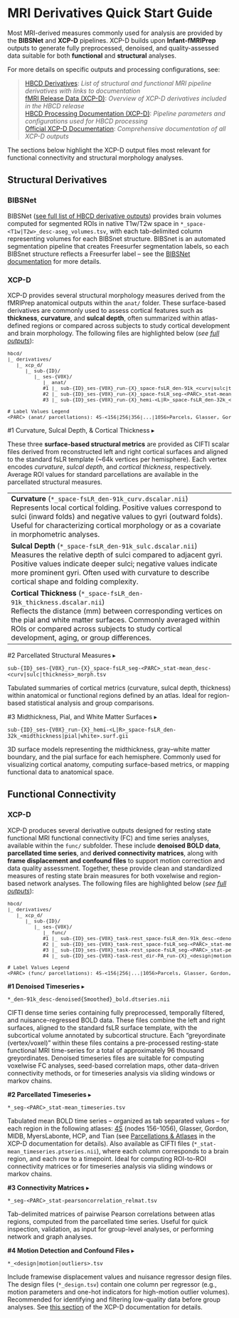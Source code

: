 # MRI Derivatives Quick Start Guide

Most MRI-derived measures commonly used for analysis are provided by the **BIBSNet** and **XCP-D** pipelines. XCP-D builds upon **Infant-fMRIPrep** outputs to generate fully preprocessed, denoised, and quality-assessed data suitable for both **functional** and **structural** analyses.

For more details on specific outputs and processing configurations, see:

> <a href="../../../datacuration/file-based-data/#derivatives" target="_blank"><i style="font-size: 0.9em;" class="fa-solid fa-up-right-from-square"></i> HBCD Derivatives</a>: *List of structural and functional MRI pipeline derivatives with links to documentation*<br>
<a href="../../mri/fmri/#xcpd" target="_blank"><i style="font-size: 0.9em;" class="fa-solid fa-up-right-from-square"></i> fMRI Release Data (XCP-D)</a>: *Overview of XCP-D derivatives included in the HBCD release*<br>
<a href="https://hbcd-cbrain-processing.readthedocs.io/latest/tools/xcp_d.html"><i style="font-size: 0.9em;" class="fa-solid fa-up-right-from-square"></i> HBCD Processing Documentation (XCP-D)</a>: *Pipeline parameters and configurations used for HBCD processing*<br>
<a href="https://xcp-d.readthedocs.io/en/latest/outputs.html#outputs-of-xcp-d"><i style="font-size: 0.9em;" class="fa-solid fa-up-right-from-square"></i> Official XCP-D Documentation</a>: *Comprehensive documentation of all XCP-D outputs*

The sections below highlight the XCP-D output files most relevant for functional connectivity and structural morphology analyses.

## Structural Derivatives 

### BIBSNet

BIBSNet ([see full list of HBCD derivative outputs](../mri/smri.md#bibsnet)) provides brain volumes computed for segmented ROIs in native T1w/T2w space in `*_space-<T1w|T2w>_desc-aseg_volumes.tsv`, with each tab-delimited column representing volumes for each BIBSnet structure. BIBSnet is an automated segmentation pipeline that creates Freesurfer segmentation labels, so each BIBSnet structure reflects a Freesurfer label – see the [BIBSNet documentation](https://bibsnet.readthedocs.io/en/latest/) for more details.

### XCP-D 

XCP-D provides several structural morphology measures derived from the fMRIPrep anatomical outputs within the `anat/` folder. These surface-based derivatives are commonly used to assess cortical features such as **thickness**, **curvature**, and **sulcal depth**, often summarized within atlas-defined regions or compared across subjects to study cortical development and brain morphology. The following files are highlighted below (<i>see <a href="../../mri/fmri/#xcpd" target="_blank">full outputs</a></i>):

<pre style="font-size: 11px;" class="folder-tree">
hbcd/
|_ derivatives/ 
   |_ xcp_d/
      |_ sub-<span class="label">{ID}</span>/
         |_ ses-<span class="label">{V0X}</span>/
            |_ anat/
            <span class="hashtag">#1</span> |_ sub-<span class="label">{ID}</span>_ses-<span class="label">{V0X}</span>_run-<span class="label">{X}</span>_space-fsLR_den-91k_<span class="placeholder">&lt;curv|sulc|thickness&gt;</span>.dscalar.nii
            <span class="hashtag">#2</span> |_ sub-<span class="label">{ID}</span>_ses-<span class="label">{V0X}</span>_run-<span class="label">{X}</span>_space-fsLR_seg-<span class="placeholder">&lt;PARC&gt;</span>_stat-mean_desc-<span class="placeholder">&lt;curv|sulc|thickness&gt;</span>_morph.tsv
            <span class="hashtag">#3</span> |_ sub-<span class="label">{ID}</span>_ses-<span class="label">{V0X}</span>_run-<span class="label">{X}</span>_hemi-<span class="placeholder">&lt;L|R&gt;</span>_space-fsLR_den-32k_<span class="placeholder">&lt;midthickness|pial|white&gt;</span>.surf.gii

<span class="hashtag"># Label Values Legend</span>
<span class="placeholder">&lt;PARC&gt; (anat/ parcellations)</span>: 4S-&lt;156|256|356|...|1056&gt;Parcels, Glasser, Gordon, MIDB, MyersLabonte
</pre>
<p></p>

<div id="s1" class="table-compact-banner" onclick="toggleCollapse(this)">
  <span class="emoji"><i class="fa-solid fa-folder-open"></i></span>
  <span class="text-with-link">
    <span class="text">#1 Curvature, Sulcal Depth, & Cortical Thickness</span>
    <a class="anchor-link" href="#s1" title="Copy link">
      <i class="fa-solid fa-link"></i>
    </a>
  </span>
  <span class="arrow">▸</span>
</div>
<div class="table-collapsible-content" style="margin-bottom: 3px;">
  <p>
    These three <strong>surface-based structural metrics</strong> are provided as CIFTI scalar files derived from reconstructed left and right cortical surfaces and aligned to the standard fsLR template (~64k vertices per hemisphere). 
    Each vertex encodes <i>curvature</i>, <i>sulcal depth</i>, and <i>cortical thickness</i>, respectively. 
    Average ROI values for standard parcellations are available in the parcellated structural measures.
  </p>
  <table class="table-no-vertical-lines" style="width: 100%; border-collapse: collapse; table-layout: fixed;">
    <tbody>
      <tr>
        <td style="word-wrap: break-word; white-space: normal;">
          <strong>Curvature</strong> (<code>*_space-fsLR_den-91k_curv.dscalar.nii</code>)<br>
          Represents local cortical folding. Positive values correspond to sulci (inward folds) and negative values to gyri (outward folds). Useful for characterizing cortical morphology or as a covariate in morphometric analyses.
        </td>
      </tr> 
      <tr>
        <td style="word-wrap: break-word; white-space: normal;">
          <strong>Sulcal Depth</strong> (<code>*_space-fsLR_den-91k_sulc.dscalar.nii</code>)<br>
          Measures the relative depth of sulci compared to adjacent gyri. Positive values indicate deeper sulci; negative values indicate more prominent gyri. Often used with curvature to describe cortical shape and folding complexity.
        </td>
      </tr> 
      <tr>
        <td style="word-wrap: break-word; white-space: normal;">
          <strong>Cortical Thickness</strong> (<code>*_space-fsLR_den-91k_thickness.dscalar.nii</code>)<br>
          Reflects the distance (mm) between corresponding vertices on the pial and white matter surfaces. Commonly averaged within ROIs or compared across subjects to study cortical development, aging, or group differences.          
        </td>
      </tr>  
    </tbody>
  </table>
</div>

<div id="s2" class="table-compact-banner" onclick="toggleCollapse(this)">
  <span class="emoji"><i class="fa-solid fa-folder-open"></i></span>
  <span class="text-with-link">
  <span class="text">#2 Parcellated Structural Measures</span>
  <a class="anchor-link" href="#s2" title="Copy link">
  <i class="fa-solid fa-link"></i>
  </a>
  </span>
  <span class="arrow">▸</span>
</div>
<div class="table-collapsible-content" style="margin-bottom: 3px;">
<p><code>sub-{ID}_ses-{V0X}_run-{X}_space-fsLR_seg-&lt;PARC&gt;_stat-mean_desc-&lt;curv|sulc|thickness&gt;_morph.tsv</code></p>
<p>Tabulated summaries of cortical metrics (curvature, sulcal depth, thickness) within anatomical or functional regions defined by an atlas. Ideal for region-based statistical analysis and group comparisons.</p>
</div>

<div id="s3" class="table-compact-banner" onclick="toggleCollapse(this)">
  <span class="emoji"><i class="fa-solid fa-folder-open"></i></span>
  <span class="text-with-link">
  <span class="text">#3 Midthickness, Pial, and White Matter Surfaces</span>
  <a class="anchor-link" href="#s3" title="Copy link">
  <i class="fa-solid fa-link"></i>
  </a>
  </span>
  <span class="arrow">▸</span>
</div>
<div class="table-collapsible-content" style="margin-bottom: 3px;">
<p><code>sub-{ID}_ses-{V0X}_run-{X}_hemi-&lt;L|R&gt;_space-fsLR_den-32k_&lt;midthickness|pial|white&gt;.surf.gii</code><p>
<p>3D surface models representing the midthickness, gray–white matter boundary, and the pial surface for each hemisphere. Commonly used for visualizing cortical anatomy, computing surface-based metrics, or mapping functional data to anatomical space.</p>
</div>

## Functional Connectivity

### XCP-D

XCP-D produces several derivative outputs designed for resting state functional MRI functional connectivity (FC) and time series analyses, available within the `func/` subfolder. These include **denoised BOLD data**, **parcellated time series**, and **derived connectivity matrices**, along with **frame displacement and confound files** to support motion correction and data quality assessment. Together, these provide clean and standardized measures of resting state brain measures for both voxelwise and region-based network analyses. The following files are highlighted below (<i>see <a href="../../mri/fmri/#xcpd" target="_blank">full outputs</a></i>):

<pre style="font-size: 11px;" class="folder-tree">
hbcd/
|_ derivatives/ 
   |_ xcp_d/
      |_ sub-<span class="label">{ID}</span>/
         |_ ses-<span class="label">{V0X}</span>/
            |_ func/
            <span class="hashtag">#1</span> |_ sub-<span class="label">{ID}</span>_ses-<span class="label">{V0X}</span>_task-rest_space-fsLR_den-91k_desc-<span class="placeholder">&lt;denoised|denoisedSmoothed&gt;</span>_bold.dtseries.nii  
            <span class="hashtag">#2</span> |_ sub-<span class="label">{ID}</span>_ses-<span class="label">{V0X}</span>_task-rest_space-fsLR_seg-<span class="placeholder">&lt;PARC&gt;</span>_stat-mean_timeseries.tsv
            <span class="hashtag">#3</span> |_ sub-<span class="label">{ID}</span>_ses-<span class="label">{V0X}</span>_task-rest_space-fsLR_seg-<span class="placeholder">&lt;PARC&gt;</span>_stat-pearsoncorrelation_relmat.tsv
            <span class="hashtag">#4</span> |_ sub-<span class="label">{ID}</span>_ses-<span class="label">{V0X}</span>-task-rest_dir-PA_run-<span class="label">{X}</span>_<span class="placeholder">&lt;design|motion|outliers&gt;</span>.tsv

<span class="hashtag"># Label Values Legend</span>
<span class="placeholder">&lt;PARC&gt; (func/ parcellations)</span>: 4S-&lt;156|256|...|1056&gt;Parcels, Glasser, Gordon, MIDB, MyersLabonte, HCP, Tian
</pre>
<p></p>

<div id="f1" class="table-compact-banner" onclick="toggleCollapse(this)">
  <span class="emoji"><i class="fa-solid fa-folder-open"></i></span>
  <span class="text-with-link">
  <span class="text"><strong>#1 Denoised Timeseries</strong></span>
  <a class="anchor-link" href="#f1" title="Copy link">
  <i class="fa-solid fa-link"></i>
  </a>
  </span>
  <span class="arrow">▸</span>
</div>
<div class="table-collapsible-content" style="margin-bottom: 3px;">
<p><code>*_den-91k_desc-denoised{Smoothed}_bold.dtseries.nii</code></p>
<p>CIFTI dense time series containing fully preprocessed, temporally filtered, and nuisance-regressed BOLD data. These files combine the left and right surfaces, aligned to the standard fsLR surface template, with the subcortical volume annotated by subcortical structure. Each “greyordinate (vertex/voxel)” within these files contains a pre-processed resting-state functional MRI time-series for a total of approximately 96 thousand greyordinates. Denoised timeseries files are suitable for computing voxelwise FC analyses, seed-based correlation maps, other data-driven connectivity methods, or for timeseries analysis via sliding windows or markov chains.</p>
</div>

<div id="f2" class="table-compact-banner" onclick="toggleCollapse(this)">
  <span class="emoji"><i class="fa-solid fa-folder-open"></i></span>
  <span class="text-with-link">
  <span class="text"><strong>#2 Parcellated Timeseries</strong></span>
  <a class="anchor-link" href="#f2" title="Copy link">
  <i class="fa-solid fa-link"></i>
  </a>
  </span>
  <span class="arrow">▸</span>
</div>
<div class="table-collapsible-content" style="margin-bottom: 3px;">
<p><code>*_seg-&lt;PARC&gt;_stat-mean_timeseries.tsv</code></p>
<p>Tabulated mean BOLD time series – organized as tab separated values – for each region in the following atlases: <a href="https://github.com/PennLINC/AtlasPack">4S</a> (nodes 156-1056), Glasser, Gordon, MIDB, MyersLabonte, HCP, and Tian (see <a href="https://xcp-d.readthedocs.io/en/latest/outputs.html#parcellations-and-atlases">Parcellations & Atlases</a> in the XCP-D documentation for details). Also available as CIFTI files (<code>*_stat-mean_timeseries.ptseries.nii</code>), where each column corresponds to a brain region, and each row to a timepoint. Ideal for computing ROI-to-ROI connectivity matrices or for timeseries analysis via sliding windows or markov chains.</p>
</div>

<div id="f3" class="table-compact-banner" onclick="toggleCollapse(this)">
  <span class="emoji"><i class="fa-solid fa-folder-open"></i></span>
  <span class="text-with-link">
  <span class="text"><strong>#3 Connectivity Matrices</strong></span>
  <a class="anchor-link" href="#f3" title="Copy link">
  <i class="fa-solid fa-link"></i>
  </a>
  </span>
  <span class="arrow">▸</span>
</div>
<div class="table-collapsible-content" style="margin-bottom: 3px;">
<p><code>*_seg-&lt;PARC&gt;_stat-pearsoncorrelation_relmat.tsv</code></p>
<p>Tab-delimited matrices of pairwise Pearson correlations between atlas regions, computed from the parcellated time series. Useful for quick inspection, validation, as input for group-level analyses, or performing network and graph analyses.</p>
</div>

<div id="f4" class="table-compact-banner" onclick="toggleCollapse(this)">
  <span class="emoji"><i class="fa-solid fa-folder-open"></i></span>
  <span class="text-with-link">
  <span class="text"><strong>#4 Motion Detection and Confound Files</strong></span>
  <a class="anchor-link" href="#f4" title="Copy link">
  <i class="fa-solid fa-link"></i>
  </a>
  </span>
  <span class="arrow">▸</span>
</div>
<div class="table-collapsible-content" style="margin-bottom: 3px;">
<p><code>*_&lt;design|motion|outliers&gt;.tsv</code></p>
<p>Include framewise displacement values and nuisance regressor design files. The design files (<code>*_design.tsv</code>) contain one column per regressor (e.g., motion parameters and one-hot indicators for high-motion outlier volumes). Recommended for identifying and filtering low-quality data before group analyses. See <a href="https://xcp-d.readthedocs.io/en/latest/outputs.html#other-outputs-include-quality-control-framewise-displacement-and-confounds-files">this section</a> of the XCP-D documentation for details.</p>
</div>


<br>